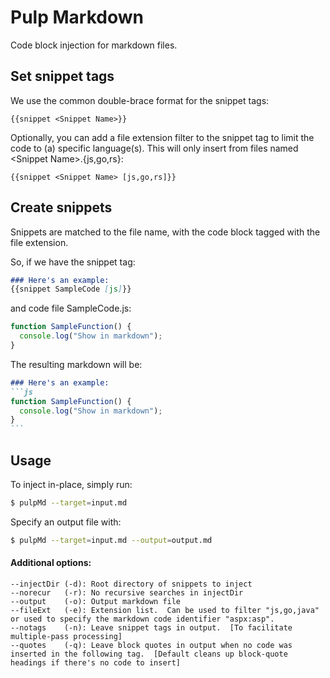 # Pulp Markdown  
Code block injection for markdown files.

## Set snippet tags  
We use the common double-brace format for the snippet tags:  
```
{{snippet <Snippet Name>}}
```

Optionally, you can add a file extension filter to the snippet tag to limit the code to (a) specific language(s).  This will only insert from files named \<Snippet Name>.{js,go,rs}:
```
{{snippet <Snippet Name> [js,go,rs]}}
```
## Create snippets  
Snippets are matched to the file name, with the code block tagged with the file extension.  
  
So, if we have the snippet tag:
```md
### Here's an example:
{{snippet SampleCode [js]}}
```
and code file SampleCode.js:
```js
function SampleFunction() {
  console.log("Show in markdown");
}
```

The resulting markdown will be:
````md
### Here's an example:
```js
function SampleFunction() {
  console.log("Show in markdown");
}
```
````
    
## Usage
To inject in-place, simply run: 
```sh
$ pulpMd --target=input.md
```
Specify an output file with:
```sh
$ pulpMd --target=input.md --output=output.md
```

#### Additional options:
```
--injectDir (-d): Root directory of snippets to inject
--norecur   (-r): No recursive searches in injectDir
--output    (-o): Output markdown file
--fileExt   (-e): Extension list.  Can be used to filter "js,go,java" or used to specify the markdown code identifier "aspx:asp".
--notags    (-n): Leave snippet tags in output.  [To facilitate multiple-pass processing]
--quotes    (-q): Leave block quotes in output when no code was inserted in the following tag.  [Default cleans up block-quote headings if there's no code to insert]
```

